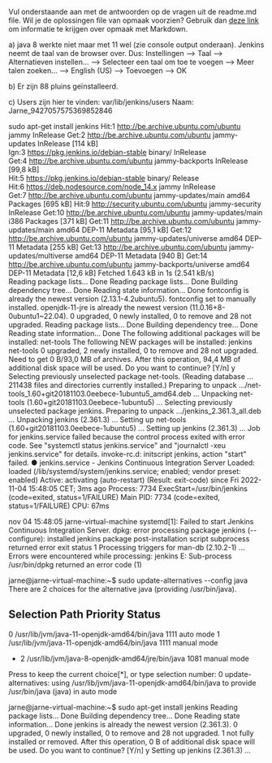 Vul onderstaande aan met de antwoorden op de vragen uit de readme.md file. Wil je de oplossingen file van opmaak voorzien? Gebruik dan [deze link](https://github.com/adam-p/markdown-here/wiki/Markdown-Cheatsheet) om informatie te krijgen over
opmaak met Markdown.


a) java 8 werkte niet maar met 11 wel (zie console output onderaan).
   Jenkins neemt de taal van de browser over. Dus: Instellingen --> Taal --> Alternatieven instellen... --> Selecteer een taal om toe te voegen --> Meer talen zoeken... --> English (US) --> Toevoegen --> OK


b) Er zijn 88 pluins geïnstalleerd.


c) Users zijn hier te vinden: var/lib/jenkins/users
   Naam: Jarne_9427057575369852846




sudo apt-get install jenkins
Hit:1 http://be.archive.ubuntu.com/ubuntu jammy InRelease
Get:2 http://be.archive.ubuntu.com/ubuntu jammy-updates InRelease [114 kB]                                           
Ign:3 https://pkg.jenkins.io/debian-stable binary/ InRelease                                                         
Get:4 http://be.archive.ubuntu.com/ubuntu jammy-backports InRelease [99,8 kB]                                        
Hit:5 https://pkg.jenkins.io/debian-stable binary/ Release                                           
Hit:6 https://deb.nodesource.com/node_14.x jammy InRelease                                           
Get:7 http://be.archive.ubuntu.com/ubuntu jammy-updates/main amd64 Packages [695 kB]
Hit:9 http://security.ubuntu.com/ubuntu jammy-security InRelease
Get:10 http://be.archive.ubuntu.com/ubuntu jammy-updates/main i386 Packages [371 kB]
Get:11 http://be.archive.ubuntu.com/ubuntu jammy-updates/main amd64 DEP-11 Metadata [95,1 kB]
Get:12 http://be.archive.ubuntu.com/ubuntu jammy-updates/universe amd64 DEP-11 Metadata [255 kB]
Get:13 http://be.archive.ubuntu.com/ubuntu jammy-updates/multiverse amd64 DEP-11 Metadata [940 B]
Get:14 http://be.archive.ubuntu.com/ubuntu jammy-backports/universe amd64 DEP-11 Metadata [12,6 kB]
Fetched 1.643 kB in 1s (2.541 kB/s)                               
Reading package lists... Done
Reading package lists... Done
Building dependency tree... Done
Reading state information... Done
fontconfig is already the newest version (2.13.1-4.2ubuntu5).
fontconfig set to manually installed.
openjdk-11-jre is already the newest version (11.0.16+8-0ubuntu1~22.04).
0 upgraded, 0 newly installed, 0 to remove and 28 not upgraded.
Reading package lists... Done
Building dependency tree... Done
Reading state information... Done
The following additional packages will be installed:
  net-tools
The following NEW packages will be installed:
  jenkins net-tools
0 upgraded, 2 newly installed, 0 to remove and 28 not upgraded.
Need to get 0 B/93,0 MB of archives.
After this operation, 94,4 MB of additional disk space will be used.
Do you want to continue? [Y/n] y
Selecting previously unselected package net-tools.
(Reading database ... 211438 files and directories currently installed.)
Preparing to unpack .../net-tools_1.60+git20181103.0eebece-1ubuntu5_amd64.deb ...
Unpacking net-tools (1.60+git20181103.0eebece-1ubuntu5) ...
Selecting previously unselected package jenkins.
Preparing to unpack .../jenkins_2.361.3_all.deb ...
Unpacking jenkins (2.361.3) ...
Setting up net-tools (1.60+git20181103.0eebece-1ubuntu5) ...
Setting up jenkins (2.361.3) ...
Job for jenkins.service failed because the control process exited with error code.
See "systemctl status jenkins.service" and "journalctl -xeu jenkins.service" for details.
invoke-rc.d: initscript jenkins, action "start" failed.
● jenkins.service - Jenkins Continuous Integration Server
     Loaded: loaded (/lib/systemd/system/jenkins.service; enabled; vendor preset: enabled)
     Active: activating (auto-restart) (Result: exit-code) since Fri 2022-11-04 15:48:05 CET; 3ms ago
    Process: 7734 ExecStart=/usr/bin/jenkins (code=exited, status=1/FAILURE)
   Main PID: 7734 (code=exited, status=1/FAILURE)
        CPU: 67ms

nov 04 15:48:05 jarne-virtual-machine systemd[1]: Failed to start Jenkins Continuous Integration Server.
dpkg: error processing package jenkins (--configure):
 installed jenkins package post-installation script subprocess returned error exit status 1
Processing triggers for man-db (2.10.2-1) ...
Errors were encountered while processing:
 jenkins
E: Sub-process /usr/bin/dpkg returned an error code (1)

jarne@jarne-virtual-machine:~$ sudo update-alternatives --config java
There are 2 choices for the alternative java (providing /usr/bin/java).

  Selection    Path                                            Priority   Status
------------------------------------------------------------
  0            /usr/lib/jvm/java-11-openjdk-amd64/bin/java      1111      auto mode
  1            /usr/lib/jvm/java-11-openjdk-amd64/bin/java      1111      manual mode
* 2            /usr/lib/jvm/java-8-openjdk-amd64/jre/bin/java   1081      manual mode

Press <enter> to keep the current choice[*], or type selection number: 0
update-alternatives: using /usr/lib/jvm/java-11-openjdk-amd64/bin/java to provide /usr/bin/java (java) in auto mode
  
  
jarne@jarne-virtual-machine:~$ sudo apt-get install jenkins
Reading package lists... Done
Building dependency tree... Done
Reading state information... Done
jenkins is already the newest version (2.361.3).
0 upgraded, 0 newly installed, 0 to remove and 28 not upgraded.
1 not fully installed or removed.
After this operation, 0 B of additional disk space will be used.
Do you want to continue? [Y/n] y
Setting up jenkins (2.361.3) ...
